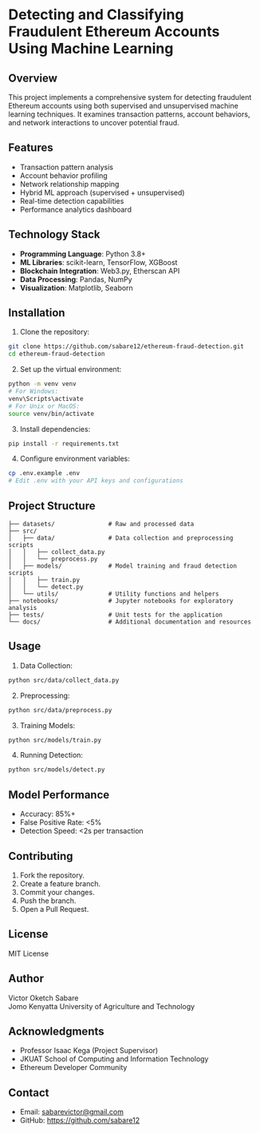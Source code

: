 # Detecting and Classifying Fraudulent Ethereum Accounts Using Machine Learning

## Overview
This project implements a comprehensive system for detecting fraudulent Ethereum accounts using both supervised and unsupervised machine learning techniques. It examines transaction patterns, account behaviors, and network interactions to uncover potential fraud.

## Features
- Transaction pattern analysis
- Account behavior profiling
- Network relationship mapping
- Hybrid ML approach (supervised + unsupervised)
- Real-time detection capabilities
- Performance analytics dashboard

## Technology Stack
- **Programming Language**: Python 3.8+
- **ML Libraries**: scikit-learn, TensorFlow, XGBoost
- **Blockchain Integration**: Web3.py, Etherscan API
- **Data Processing**: Pandas, NumPy
- **Visualization**: Matplotlib, Seaborn

## Installation

1. Clone the repository:
```bash
git clone https://github.com/sabare12/ethereum-fraud-detection.git
cd ethereum-fraud-detection
```

2. Set up the virtual environment:
```bash
python -m venv venv
# For Windows:
venv\Scripts\activate
# For Unix or MacOS:
source venv/bin/activate
```

3. Install dependencies:
```bash
pip install -r requirements.txt
```

4. Configure environment variables:
```bash
cp .env.example .env
# Edit .env with your API keys and configurations
```

## Project Structure
```
├── datasets/               # Raw and processed data
├── src/
│   ├── data/               # Data collection and preprocessing scripts
│   │   ├── collect_data.py
│   │   └── preprocess.py
│   ├── models/             # Model training and fraud detection scripts
│   │   ├── train.py
│   │   └── detect.py
│   └── utils/              # Utility functions and helpers
├── notebooks/              # Jupyter notebooks for exploratory analysis
├── tests/                  # Unit tests for the application
└── docs/                   # Additional documentation and resources
```

## Usage

1. Data Collection:
```bash
python src/data/collect_data.py
```

2. Preprocessing:
```bash
python src/data/preprocess.py
```

3. Training Models:
```bash
python src/models/train.py
```

4. Running Detection:
```bash
python src/models/detect.py
```

## Model Performance
- Accuracy: 85%+
- False Positive Rate: <5%
- Detection Speed: <2s per transaction

## Contributing
1. Fork the repository.
2. Create a feature branch.
3. Commit your changes.
4. Push the branch.
5. Open a Pull Request.

## License
MIT License

## Author
Victor Oketch Sabare  
Jomo Kenyatta University of Agriculture and Technology

## Acknowledgments
- Professor Isaac Kega (Project Supervisor)
- JKUAT School of Computing and Information Technology
- Ethereum Developer Community

## Contact
- Email: sabarevictor@gmail.com
- GitHub: https://github.com/sabare12